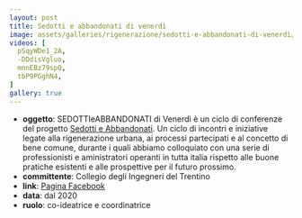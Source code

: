 ```yaml
---
layout: post
title: Sedotti e abbandonati di venerdì
image: assets/galleries/rigenerazione/sedotti-e-abbandonati-di-venerdì/01.jpg
videos: [
  pSqyWDe1_2A,
  -DDdisVgluo,
  mnnEBz79spQ,
  tbP9PGghN4,
]
gallery: true
---
```


- **oggetto**: SEDOTTIeABBANDONATI di Venerdì è un ciclo di conferenze del progetto [Sedotti e Abbandonati](/rigenerazione/sedotti-e-abbandonati/). Un ciclo di incontri e iniziative legate alla rigenerazione urbana, ai processi partecipati e al concetto di bene comune, durante i quali abbiamo colloquiato con una serie di professionisti e aministratori operanti in tutta italia rispetto alle buone pratiche esistenti e alle prospettive per il futuro prossimo.
- **committente**: Collegio degli Ingegneri del Trentino
- **link**: [Pagina Facebook](https://www.facebook.com/SEDOTTIeABBANDONATI)
- **data**: dal 2020
- **ruolo**: co-ideatrice e coordinatrice
